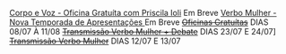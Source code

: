 [Corpo e Voz - Oficina Gratuíta com Priscila Ioli](https://www.google.com) Em Breve 
[Verbo Mulher - Nova Temporada de Apresentações ](https://www.google.com) Em Breve
~~[Oficinas Gratuítas]()~~ DIAS 08/07 À 11/08 
~~[Transmissão Verbo Mulher + Debate]()~~ DIAS 23/07 E 24/07] 
~~[Transmissão Verbo Mulher]()~~ DIAS 12/07 E 13/07 
